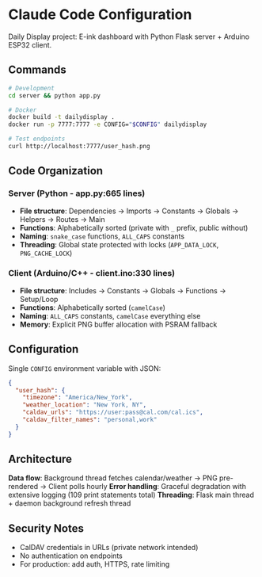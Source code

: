 # Claude Code Configuration

Daily Display project: E-ink dashboard with Python Flask server + Arduino ESP32 client.

## Commands

```bash
# Development
cd server && python app.py

# Docker
docker build -t dailydisplay .
docker run -p 7777:7777 -e CONFIG="$CONFIG" dailydisplay

# Test endpoints
curl http://localhost:7777/user_hash.png
```

## Code Organization

### Server (Python - app.py:665 lines)
- **File structure**: Dependencies → Imports → Constants → Globals → Helpers → Routes → Main
- **Functions**: Alphabetically sorted (private with `_` prefix, public without)
- **Naming**: `snake_case` functions, `ALL_CAPS` constants
- **Threading**: Global state protected with locks (`APP_DATA_LOCK`, `PNG_CACHE_LOCK`)

### Client (Arduino/C++ - client.ino:330 lines)  
- **File structure**: Includes → Constants → Globals → Functions → Setup/Loop
- **Functions**: Alphabetically sorted (`camelCase`)
- **Naming**: `ALL_CAPS` constants, `camelCase` everything else
- **Memory**: Explicit PNG buffer allocation with PSRAM fallback

## Configuration

Single `CONFIG` environment variable with JSON:
```json
{
  "user_hash": {
    "timezone": "America/New_York",
    "weather_location": "New York, NY",
    "caldav_urls": "https://user:pass@cal.com/cal.ics",
    "caldav_filter_names": "personal,work"
  }
}
```

## Architecture

**Data flow**: Background thread fetches calendar/weather → PNG pre-rendered → Client polls hourly
**Error handling**: Graceful degradation with extensive logging (109 print statements total)
**Threading**: Flask main thread + daemon background refresh thread

## Security Notes

- CalDAV credentials in URLs (private network intended)
- No authentication on endpoints
- For production: add auth, HTTPS, rate limiting
